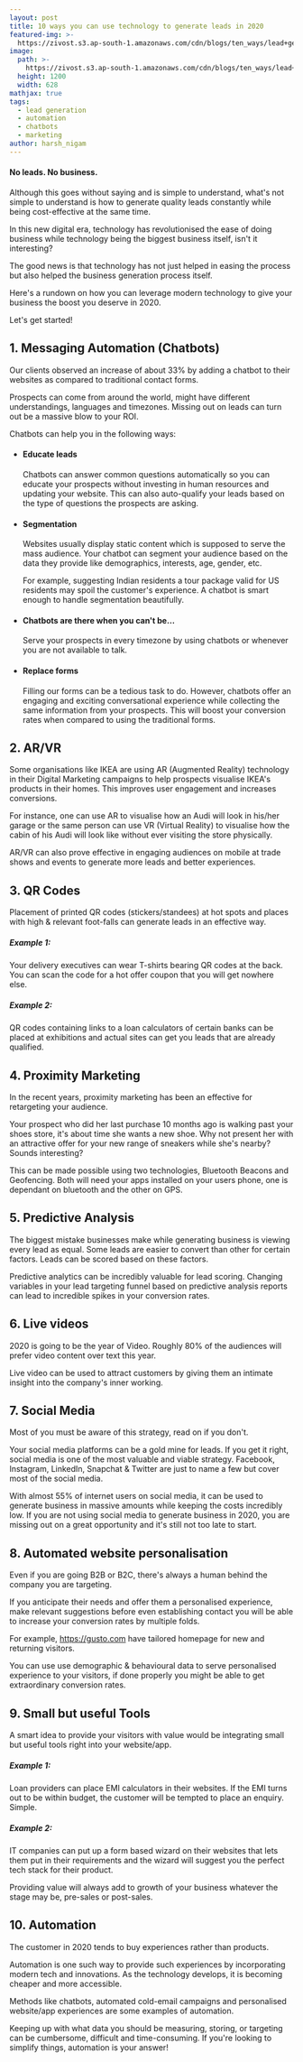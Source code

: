 ```yaml
---
layout: post
title: 10 ways you can use technology to generate leads in 2020
featured-img: >-
  https://zivost.s3.ap-south-1.amazonaws.com/cdn/blogs/ten_ways/lead+generation.jpg
image:
  path: >-
    https://zivost.s3.ap-south-1.amazonaws.com/cdn/blogs/ten_ways/lead+generation.jpg
  height: 1200
  width: 628
mathjax: true
tags:
  - lead generation
  - automation
  - chatbots
  - marketing
author: harsh_nigam
---
```


#### No leads. No business.

Although this goes without saying and is simple to understand, what's not simple to understand is how to generate quality leads constantly while being cost-effective at the same time.

In this new digital era, technology has revolutionised the ease of doing business while technology being the biggest business itself, isn't it interesting?

The good news is that technology has not just helped in easing the process but also helped the business generation process itself.

Here's a rundown on how you can leverage modern technology to give your business the boost you deserve in 2020.

Let's get started\!

## 1\. Messaging Automation (Chatbots)

Our clients observed an increase of about 33% by adding a chatbot to their websites as compared to traditional contact forms.

Prospects can come from around the world, might have different understandings, languages and timezones. Missing out on leads can turn out be a massive blow to your ROI.

Chatbots can help you in the following ways:

* #### Educate leads

  Chatbots can answer common questions automatically so you can educate your prospects without investing in human resources and updating your website. This can also auto-qualify your leads based on the type of questions the prospects are asking.

* #### Segmentation

  Websites usually display static content which is supposed to serve the mass audience. Your chatbot can segment your audience based on the data they provide like demographics, interests, age, gender, etc.

  For example, suggesting Indian residents a tour package valid for US residents may spoil the customer's experience. A chatbot is smart enough to handle segmentation beautifully.

* #### Chatbots are there when you can't be…

  Serve your prospects in every timezone by using chatbots or whenever you are not available to talk.

* #### Replace forms

  Filling our forms can be a tedious task to do. However, chatbots offer an engaging and exciting conversational experience while collecting the same information from your prospects. This will boost your conversion rates when compared to using the traditional forms.

## 2\. AR/VR

Some organisations like IKEA are using AR (Augmented Reality) technology in their Digital Marketing campaigns to help prospects visualise IKEA's products in their homes. This improves user engagement and increases conversions.

For instance, one can use AR to visualise how an Audi will look in his/her garage or the same person can use VR (Virtual Reality) to visualise how the cabin of his Audi will look like without ever visiting the store physically.

AR/VR can also prove effective in engaging audiences on mobile at trade shows and events to generate more leads and better experiences.

## 3\. QR Codes

Placement of printed QR codes (stickers/standees) at hot spots and places with high & relevant foot-falls can generate leads in an effective way.

##### Example 1:

Your delivery executives can wear T-shirts bearing QR codes at the back. You can scan the code for a hot offer coupon that you will get nowhere else.

##### Example 2:

QR codes containing links to a loan calculators of certain banks can be placed at exhibitions and actual sites can get you leads that are already qualified.

## 4\. Proximity Marketing

In the recent years, proximity marketing has been an effective for retargeting your audience.

Your prospect who did her last purchase 10 months ago is walking past your shoes store, it's about time she wants a new shoe. Why not present her with an attractive offer for your new range of sneakers while she's nearby? Sounds interesting?

This can be made possible using two technologies, Bluetooth Beacons and Geofencing. Both will need your apps installed on your users phone, one is dependant on bluetooth and the other on GPS.

## 5\. Predictive Analysis

The biggest mistake businesses make while generating business is viewing every lead as equal. Some leads are easier to convert than other for certain factors. Leads can be scored based on these factors.

Predictive analytics can be incredibly valuable for lead scoring. Changing variables in your lead targeting funnel based on predictive analysis reports can lead to incredible spikes in your conversion rates.

## 6\. Live videos

2020 is going to be the year of Video. Roughly 80% of the audiences will prefer video content over text this year.

Live video can be used to attract customers by giving them an intimate insight into the company's inner working.

## 7\. Social Media

Most of you must be aware of this strategy, read on if you don't.

Your social media platforms can be a gold mine for leads. If you get it right, social media is one of the most valuable and viable strategy. Facebook, Instagram, LinkedIn, Snapchat & Twitter are just to name a few but cover most of the social media.

With almost 55% of internet users on social media, it can be used to generate business in massive amounts while keeping the costs incredibly low. If you are not using social media to generate business in 2020, you are missing out on a great opportunity and it's still not too late to start.

## 8\. Automated website personalisation

Even if you are going B2B or B2C, there's always a human behind the company you are targeting.

If you anticipate their needs and offer them a personalised experience, make relevant suggestions before even establishing contact you will be able to increase your conversion rates by multiple folds.

For example, https://gusto.com have tailored homepage for new and returning visitors.

You can use use demographic & behavioural data to serve personalised experience to your visitors, if done properly you might be able to get extraordinary conversion rates.

## 9\. Small but useful Tools

A smart idea to provide your visitors with value would be integrating small but useful tools right into your website/app.

##### Example 1:

Loan providers can place EMI calculators in their websites. If the EMI turns out to be within budget, the customer will be tempted to place an enquiry. Simple.

##### Example 2:

IT companies can put up a form based wizard on their websites that lets them put in their requirements and the wizard will suggest you the perfect tech stack for their product.

Providing value will always add to growth of your business whatever the stage may be, pre-sales or post-sales.

## 10\. Automation

The customer in 2020 tends to buy experiences rather than products.

Automation is one such way to provide such experiences by incorporating modern tech and innovations. As the technology develops, it is becoming cheaper and more accessible.

Methods like chatbots, automated cold-email campaigns and personalised website/app experiences are some examples of automation.

Keeping up with what data you should be measuring, storing, or targeting can be cumbersome, difficult and time-consuming. If you're looking to simplify things, automation is your answer\!